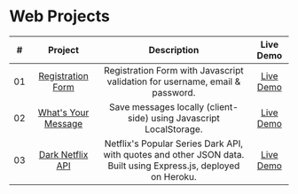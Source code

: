 # Web Projects

| # | Project | Description | Live Demo |
| :-: | :-: | :-: | :-: |
| 01 | [Registration Form](/registration-form) | Registration Form with Javascript validation for username, email & password. | [Live Demo](https://swetankraj.github.io/web-projects/registration-form/)  |
| 02 | [What's Your Message](/whats-your-message) | Save messages locally (client-side) using Javascript LocalStorage. | [Live Demo](https://swetankraj.github.io/web-projects/whats-your-message/) |
| 03 | [Dark Netflix API](https://github.com/swetankraj/dark-netflix-api) | Netflix's Popular Series Dark API, with quotes and other JSON data. Built using Express.js, deployed on Heroku. | [Live Demo](https://dark-api.herokuapp.com/) |
